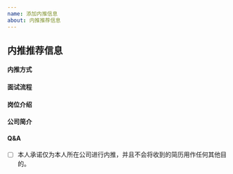 ```yaml
---
name: 添加内推信息
about: 内推推荐信息
---
```


## 内推推荐信息

#### 内推方式
#### 面试流程
#### 岗位介绍
#### 公司简介
#### Q&A

- [ ] 本人承诺仅为本人所在公司进行内推，并且不会将收到的简历用作任何其他目的。
